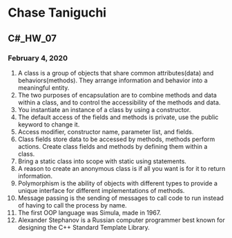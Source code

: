 # Chase Taniguchi
## C#_HW_07
### February 4, 2020


1. A class is a group of objects that share common attributes(data) and behaviors(methods).
They arrange information and behavior into a meaningful entity.
2. The two purposes of encapsulation are to combine methods and data within a class,
and to control the accessibility of the methods and data.
3. You instantiate an instance of a class by using a constructor.
4. The default access of the fields and methods is private, use the public 
keyword to change it.
5. Access modifier, constructor name, parameter list, and fields.
6. Class fields store data to be accessed by methods, methods perform actions. 
Create class fields and methods by defining them within a class.
7. Bring a static class into scope with static using statements.
8. A reason to create an anonymous class is if all you want is for it to return
information.
9. Polymorphism is the ability of objects with different types to provide a unique interface
for different implementations of methods.
10. Message passing is the sending of messages to call code to run instead of having
to call the process by name.
11. The first OOP language was Simula, made in 1967.
12. Alexander Stephanov is a Russian computer programmer best known for designing the C++
Standard Template Library. 
